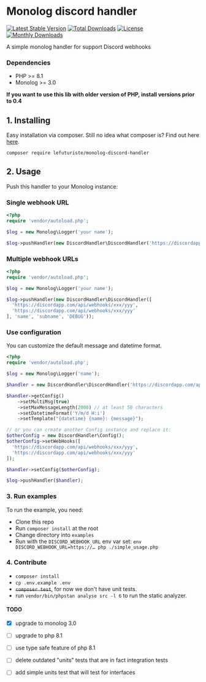 # Monolog discord handler

[![Latest Stable Version](https://poser.pugx.org/lefuturiste/monolog-discord-handler/v/stable)](https://packagist.org/packages/lefuturiste/monolog-discord-handler)
[![Total Downloads](https://poser.pugx.org/lefuturiste/monolog-discord-handler/downloads)](https://packagist.org/packages/lefuturiste/monolog-discord-handler)
[![License](https://poser.pugx.org/lefuturiste/monolog-discord-handler/license)](https://packagist.org/packages/lefuturiste/monolog-discord-handler)
[![Monthly Downloads](https://poser.pugx.org/lefuturiste/monolog-discord-handler/d/monthly)](https://packagist.org/packages/lefuturiste/monolog-discord-handler)

A simple monolog handler for support Discord webhooks

### Dependencies

- PHP >= 8.1
- Monolog >= 3.0

**If you want to use this lib with older version of PHP, install versions prior to 0.4** 

## 1. Installing

Easy installation via composer. Still no idea what composer is? Find out here [here](http://getcomposer.org).

```
composer require lefuturiste/monolog-discord-handler
```

## 2. Usage

Push this handler to your Monolog instance:

### Single webhook URL

```php
<?php
require 'vendor/autoload.php';

$log = new Monolog\Logger('your name');

$log->pushHandler(new DiscordHandler\DiscordHandler('https://discordapp.com/api/webhooks/xxx/yyy', 'name', 'subname', 'DEBUG'));
```

### Multiple webhook URLs

```php
<?php
require 'vendor/autoload.php';

$log = new Monolog\Logger('your name');

$log->pushHandler(new DiscordHandler\DiscordHandler([
  'https://discordapp.com/api/webhooks/xxx/yyy',
  'https://discordapp.com/api/webhooks/xxx/yyy'
], 'name', 'subname', 'DEBUG'));

```

### Use configuration

You can customize the default message and datetime format.
 
```php
<?php
require 'vendor/autoload.php';

$log = new Monolog\Logger('name');

$handler = new DiscordHandler\DiscordHandler('https://discordapp.com/api/webhooks/xxx/yyy', 'name', 'subname', 'DEBUG');

$handler->getConfig()
    ->setMultiMsg(true)
    ->setMaxMessageLength(2000) // at least 50 characters
    ->setDatetimeFormat('Y/m/d H:i')
    ->setTemplate("{datetime} {name}: {message}");

// or you can create another Config instance and replace it:
$otherConfig = new DiscordHandler\Config();
$otherConfig->setWebHooks([
  'https://discordapp.com/api/webhooks/xxx/yyy', 
  'https://discordapp.com/api/webhooks/xxx/yyy'
]);

$handler->setConfig($otherConfig);

$log->pushHandler($handler);
```

### 3. Run examples

To run the example, you need:
- Clone this repo
- Run `composer install` at the root
- Change directory into `examples`
- Run with the `DISCORD_WEBHOOK_URL` env var set: `env DISCORD_WEBHOOK_URL=https://… php ./simple_usage.php`

### 4. Contribute

- `composer install`
- `cp .env.example .env`
- ~~`composer test`~~, for now we don't have unit tests.
- run `vendor/bin/phpstan analyse src -l 6` to run the static analyzer.

#### TODO

- [x] upgrade to monolog 3.0
- [ ] upgrade to php 8.1
- [ ] use type safe feature of php 8.1
- [ ] delete outdated "units" tests that are in fact integration tests
- [ ] add simple units test that will test for interfaces

